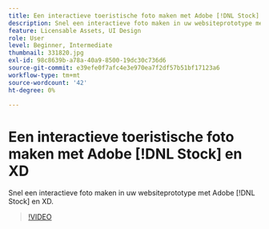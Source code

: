 ```yaml
---
title: Een interactieve toeristische foto maken met Adobe [!DNL Stock] en XD
description: Snel een interactieve foto maken in uw websiteprototype met Adobe [!DNL Stock] en XD
feature: Licensable Assets, UI Design
role: User
level: Beginner, Intermediate
thumbnail: 331820.jpg
exl-id: 98c8639b-a78a-40a9-8500-19dc30c736d6
source-git-commit: e39efe0f7afc4e3e970ea7f2df57b51bf17123a6
workflow-type: tm+mt
source-wordcount: '42'
ht-degree: 0%

---
```


# Een interactieve toeristische foto maken met Adobe [!DNL Stock] en XD

Snel een interactieve foto maken in uw websiteprototype met Adobe [!DNL Stock] en XD.

>[!VIDEO](https://video.tv.adobe.com/v/331820?hidetitle=true)
